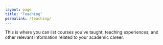 ```yaml
---
layout: page
title: "Teaching"
permalink: /teaching/
---
```


This is where you can list courses you've taught, teaching experiences, and other relevant information related to your academic career.
